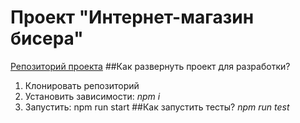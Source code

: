 # Проект "Интернет-магазин бисера"
[Репозиторий проекта](https://github.com/jq2st/inj_prj)
##Как развернуть проект для разработки?
1. Клонировать репозиторий
2. Установить зависимости: *npm i*
3. Запустить: npm run start
##Как запустить тесты?
*npm run test*